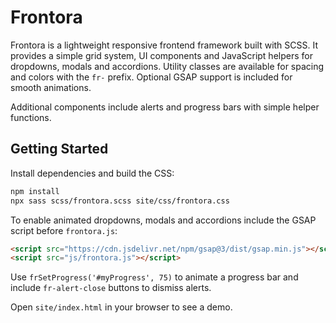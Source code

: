 # Frontora

Frontora is a lightweight responsive frontend framework built with SCSS.
It provides a simple grid system, UI components and JavaScript helpers for
dropdowns, modals and accordions. Utility classes are available for spacing
and colors with the `fr-` prefix. Optional GSAP support is included for
smooth animations.

Additional components include alerts and progress bars with simple helper
functions.

## Getting Started

Install dependencies and build the CSS:

```bash
npm install
npx sass scss/frontora.scss site/css/frontora.css
```

To enable animated dropdowns, modals and accordions include the GSAP script
before `frontora.js`:

```html
<script src="https://cdn.jsdelivr.net/npm/gsap@3/dist/gsap.min.js"></script>
<script src="js/frontora.js"></script>
```

Use `frSetProgress('#myProgress', 75)` to animate a progress bar and include
`fr-alert-close` buttons to dismiss alerts.

Open `site/index.html` in your browser to see a demo.
